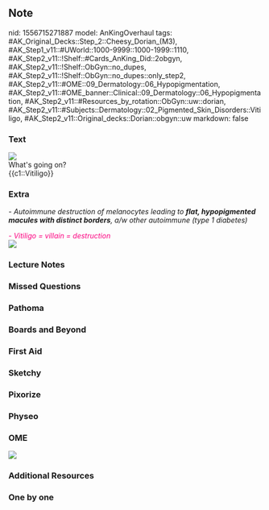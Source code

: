 ## Note
nid: 1556715271887
model: AnKingOverhaul
tags: #AK_Original_Decks::Step_2::Cheesy_Dorian_(M3), #AK_Step1_v11::#UWorld::1000-9999::1000-1999::1110, #AK_Step2_v11::!Shelf::#Cards_AnKing_Did::2obgyn, #AK_Step2_v11::!Shelf::ObGyn::no_dupes, #AK_Step2_v11::!Shelf::ObGyn::no_dupes::only_step2, #AK_Step2_v11::#OME::09_Dermatology::06_Hypopigmentation, #AK_Step2_v11::#OME_banner::Clinical::09_Dermatology::06_Hypopigmentation, #AK_Step2_v11::#Resources_by_rotation::ObGyn::uw::dorian, #AK_Step2_v11::#Subjects::Dermatology::02_Pigmented_Skin_Disorders::Vitiligo, #AK_Step2_v11::Original_decks::Dorian::obgyn::uw
markdown: false

### Text
<img src="paste-1510222170423299.jpg">
<div>
  What's going on?
</div>
<div>
  {{c1::Vitiligo}}
</div>

### Extra
<i>- Autoimmune destruction of melanocytes leading to <b>flat,
hypopigmented macules with distinct borders</b>, a/w other
autoimmune (type 1 diabetes)</i>
<div>
  <i><font color="#FC0280">- Vitiligo = villain =
  destruction</font></i>
</div>
<div>
  <div><img src="Screenshot%201_3_2020%2012_09_03%20AM.png"></div>
</div>

### Lecture Notes


### Missed Questions


### Pathoma


### Boards and Beyond


### First Aid


### Sketchy


### Pixorize


### Physeo


### OME
<div class="ome-widget">
  <a href=
  "https://onlinemeded.org/spa/dermatology/hypopigmentation/acquire?ref=anki">
  <img src="_OME_AnkiFlashcards_Lesson_1.png"></a>
</div>

### Additional Resources


### One by one

